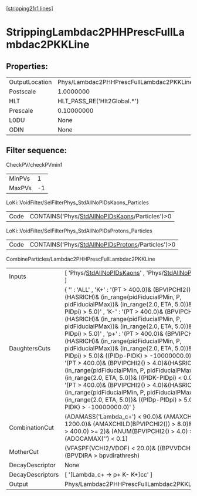 [[stripping21r1 lines]](./stripping21r1-index)

# StrippingLambdac2PHHPrescFullLambdac2PKKLine

## Properties:

|                |                                                    |
|----------------|----------------------------------------------------|
| OutputLocation | Phys/Lambdac2PHHPrescFullLambdac2PKKLine/Particles |
| Postscale      | 1.0000000                                          |
| HLT            | HLT_PASS_RE('Hlt2Global.\*')                       |
| Prescale       | 0.10000000                                         |
| L0DU           | None                                               |
| ODIN           | None                                               |

## Filter sequence:

CheckPV/checkPVmin1

|        |     |
|--------|-----|
| MinPVs | 1   |
| MaxPVs | -1  |

LoKi::VoidFilter/SelFilterPhys_StdAllNoPIDsKaons_Particles

|      |                                                                                                      |
|------|------------------------------------------------------------------------------------------------------|
| Code | CONTAINS('Phys/[StdAllNoPIDsKaons](./stripping21r1-commonparticles-stdallnopidskaons)/Particles')\>0 |

LoKi::VoidFilter/SelFilterPhys_StdAllNoPIDsProtons_Particles

|      |                                                                                                          |
|------|----------------------------------------------------------------------------------------------------------|
| Code | CONTAINS('Phys/[StdAllNoPIDsProtons](./stripping21r1-commonparticles-stdallnopidsprotons)/Particles')\>0 |

CombineParticles/Lambdac2PHHPrescFullLambdac2PKKLine

|                  |                                                                                                                                                                                                                                                                                                                                                                                                                                                                                                                                                                                                                                                                                                                                                                                                                                                                                          |
|------------------|------------------------------------------------------------------------------------------------------------------------------------------------------------------------------------------------------------------------------------------------------------------------------------------------------------------------------------------------------------------------------------------------------------------------------------------------------------------------------------------------------------------------------------------------------------------------------------------------------------------------------------------------------------------------------------------------------------------------------------------------------------------------------------------------------------------------------------------------------------------------------------------|
| Inputs           | [ 'Phys/[StdAllNoPIDsKaons](./stripping21r1-commonparticles-stdallnopidskaons)' , 'Phys/[StdAllNoPIDsProtons](./stripping21r1-commonparticles-stdallnopidsprotons)' ]                                                                                                                                                                                                                                                                                                                                                                                                                                                                                                                                                                                                                                                                                                                  |
| DaughtersCuts    | { '' : 'ALL' , 'K+' : '(PT \> 400.0)& (BPVIPCHI2() \> 4.0)&(HASRICH)& (in_range(pidFiducialPMin, P, pidFiducialPMax))& (in_range(2.0, ETA, 5.0))& ((PIDK-PIDpi) \> 5.0)' , 'K-' : '(PT \> 400.0)& (BPVIPCHI2() \> 4.0)&(HASRICH)& (in_range(pidFiducialPMin, P, pidFiducialPMax))& (in_range(2.0, ETA, 5.0))& ((PIDK-PIDpi) \> 5.0)' , 'p+' : '(PT \> 400.0)& (BPVIPCHI2() \> 4.0)&(HASRICH)& (in_range(pidFiducialPMin, P, pidFiducialPMax))& (in_range(2.0, ETA, 5.0))& ((PIDp-PIDpi) \> 5.0)& ((PIDp-PIDK) \> -10000000.0)' , 'pi+' : '(PT \> 400.0)& (BPVIPCHI2() \> 4.0)&(HASRICH)& (in_range(pidFiducialPMin, P, pidFiducialPMax))& (in_range(2.0, ETA, 5.0))& ((PIDK-PIDpi) \< 0.0)' , 'p~-' : '(PT \> 400.0)& (BPVIPCHI2() \> 4.0)&(HASRICH)& (in_range(pidFiducialPMin, P, pidFiducialPMax))& (in_range(2.0, ETA, 5.0))& ((PIDp-PIDpi) \> 5.0)& ((PIDp-PIDK) \> -10000000.0)' } |
| CombinationCut   | (ADAMASS('Lambda_c+') \< 90.0)& (AMAXCHILD(PT) \> 1200.0)& (AMAXCHILD(BPVIPCHI2()) \> 8.0)& (ANUM(PT \> 400.0) \>= 2)& (ANUM(BPVIPCHI2() \> 4.0) \>= 2)& (ADOCAMAX('') \< 0.1)                                                                                                                                                                                                                                                                                                                                                                                                                                                                                                                                                                                                                                                                                                           |
| MotherCut        | (VFASPF(VCHI2/VDOF) \< 20.0)& ((BPVVDCHI2 \> 16.0))& (BPVDIRA \> bpvdirathresh)                                                                                                                                                                                                                                                                                                                                                                                                                                                                                                                                                                                                                                                                                                                                                                                                          |
| DecayDescriptor  | None                                                                                                                                                                                                                                                                                                                                                                                                                                                                                                                                                                                                                                                                                                                                                                                                                                                                                     |
| DecayDescriptors | [ '[Lambda_c+ -\> p+ K- K+]cc' ]                                                                                                                                                                                                                                                                                                                                                                                                                                                                                                                                                                                                                                                                                                                                                                                                                                                     |
| Output           | Phys/Lambdac2PHHPrescFullLambdac2PKKLine/Particles                                                                                                                                                                                                                                                                                                                                                                                                                                                                                                                                                                                                                                                                                                                                                                                                                                       |
